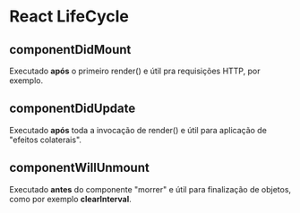 # React LifeCycle

## componentDidMount

Executado **após** o primeiro render() e útil pra requisições HTTP, por exemplo.

## componentDidUpdate

Executado **após** toda a invocação de render() e útil para aplicação de "efeitos colaterais".

## componentWillUnmount

Executado **antes** do componente "morrer" e útil para finalização de objetos, como por exemplo **clearInterval**.
